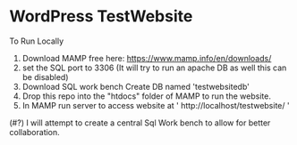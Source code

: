 # WordPress TestWebsite

To Run Locally

1. Download MAMP free here: https://www.mamp.info/en/downloads/
2. set the SQL port to 3306 (It will try to run an apache DB as well this can be disabled)
3. Download SQL work bench Create DB named 'testwebsitedb'
4. Drop this repo into the "htdocs" folder of MAMP to run the website.
5. In MAMP run server to access website at  ' http://localhost/testwebsite/ '

(#?) I will attempt to create a central Sql Work bench to allow for better collaboration. 
